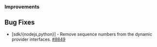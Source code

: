 ### Improvements

## Bug Fixes

- [sdk/{nodejs,python}] - Remove sequence numbers from the dynamic provider interfaces.
  [#8849](https://github.com/pulumi/pulumi/pull/8849)
